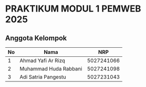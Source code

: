 # PRAKTIKUM MODUL 1 PEMWEB 2025

## Anggota Kelompok

| No | Nama                   | NRP         |
|----|------------------------|-------------|
| 1  | Ahmad Yafi Ar Rizq     | 5027241066  |
| 2  | Muhammad Huda Rabbani       | 5027241098  |
| 3  | Adi Satria Pangestu       | 5027231043  |
